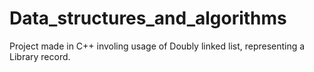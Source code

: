 # Data_structures_and_algorithms
Project made in C++ involing usage of Doubly linked list, representing a Library record.




